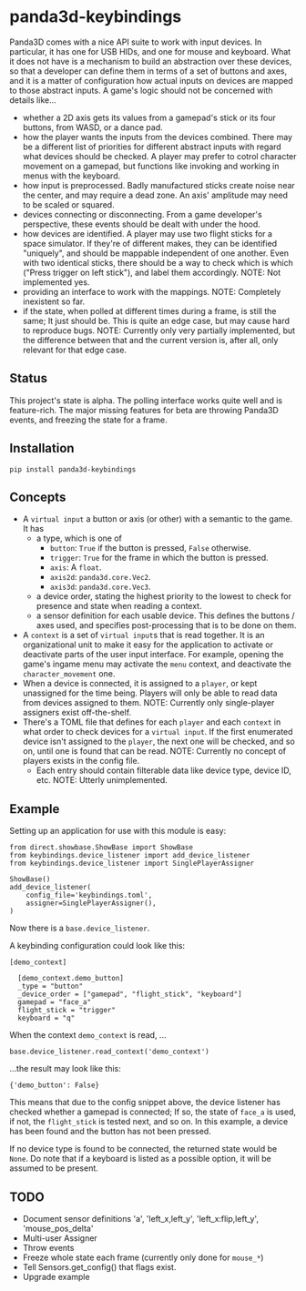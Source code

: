panda3d-keybindings
===================

Panda3D comes with a nice API suite to work with input devices. In
particular, it has one for USB HIDs, and one for mouse and keyboard.
What it does not have is a mechanism to build an abstraction over these
devices, so that a developer can define them in terms of a set of
buttons and axes, and it is a matter of configuration how actual inputs
on devices are mapped to those abstract inputs. A game's logic should
not be concerned with details like...

* whether a 2D axis gets its values from a gamepad's stick or its four
  buttons, from WASD, or a dance pad.
* how the player wants the inputs from the devices combined. There may
  be a different list of priorities for different abstract inputs with
  regard what devices should be checked. A player may prefer to cotrol
  character movement on a gamepad, but functions like invoking and
  working in menus with the keyboard.
* how input is preprocessed. Badly manufactured sticks create noise near
  the center, and may require a dead zone. An axis' amplitude may need
  to be scaled or squared.
* devices connecting or disconnecting. From a game developer's
  perspective, these events should be dealt with under the hood.
* how devices are identified. A player may use two flight sticks for a
  space simulator. If they're of different makes, they can be identified
  "uniquely", and should be mappable independent of one another. Even
  with two identical sticks, there should be a way to check which is
  which ("Press trigger on left stick"), and label them accordingly.
  NOTE: Not implemented yes.
* providing an interface to work with the mappings. NOTE: Completely
  inexistent so far.
* if the state, when polled at different times during a frame, is still
  the same; It just should be. This is quite an edge case, but may cause
  hard to reproduce bugs. NOTE: Currently only very partially
  implemented, but the difference between that and the current version
  is, after all, only relevant for that edge case.


Status
------

This project's state is alpha. The polling interface works quite well and is feature-rich. The major missing features for beta are throwing Panda3D events, and freezing the state for a frame.


Installation
------------

`pip install panda3d-keybindings`


Concepts
--------

* A `virtual input` a button or axis (or other) with a semantic to the
  game. It has
  * a type, which is one of
    * `button`: `True` if the button is pressed, `False` otherwise.
    * `trigger`: `True` for the frame in which the button is pressed.
    * `axis`: A `float`.
    * `axis2d`: `panda3d.core.Vec2`.
    * `axis3d`: `panda3d.core.Vec3`.
  * a device order, stating the highest priority to the lowest to check
    for presence and state when reading a context.
  * a sensor definition for each usable device. This defines the
    buttons / axes used, and specifies post-processing that is to be
    done on them.
* A `context` is a set of `virtual input`s that is read together. It is
  an organizational unit to make it easy for the application to activate
  or deactivate parts of the user input interface. For example, opening
  the game's ingame menu may activate the `menu` context, and deactivate
  the `character_movement` one.
* When a device is connected, it is assigned to a `player`, or kept
  unassigned for the time being. Players will only be able to read data
  from devices assigned to them.
  NOTE: Currently only single-player assigners exist off-the-shelf.
* There's a TOML file that defines for each `player` and each `context`
  in what order to check devices for a `virtual input`. If the first
  enumerated device isn't assigned to the `player`, the next one will be
  checked, and so on, until one is found that can be read.
  NOTE: Currently no concept of players exists in the config file.
  * Each entry should contain filterable data like device type, device
    ID, etc.
    NOTE: Utterly unimplemented.


Example
-------

Setting up an application for use with this module is easy:

    from direct.showbase.ShowBase import ShowBase
    from keybindings.device_listener import add_device_listener
    from keybindings.device_listener import SinglePlayerAssigner

    ShowBase()
    add_device_listener(
        config_file='keybindings.toml',
        assigner=SinglePlayerAssigner(),
    )

Now there is a `base.device_listener`.

A keybinding configuration could look like this:

    [demo_context]
    
      [demo_context.demo_button]
      _type = "button"
      _device_order = ["gamepad", "flight_stick", "keyboard"]
      gamepad = "face_a"
      flight_stick = "trigger"
      keyboard = "q"


When the context `demo_context` is read, ...

    base.device_listener.read_context('demo_context')

...the result may look like this:

    {'demo_button': False}

This means that due to the config snippet above, the device listener has
checked whether a gamepad is connected; If so, the state of `face_a` is used, if not, the `flight_stick` is tested next, and so on. In this example, a device has been found and the button has not been pressed.

If no device type is found to be connected, the returned state would be `None`. Do note that if a keyboard is listed as a possible option, it will be assumed to be present.


TODO
----

* Document sensor definitions
  'a', 'left_x,left_y', 'left_x:flip,left_y', 'mouse_pos_delta'
* Multi-user Assigner
* Throw events
* Freeze whole state each frame (currently only done for `mouse_*`)
* Tell Sensors.get_config() that flags exist.
* Upgrade example
